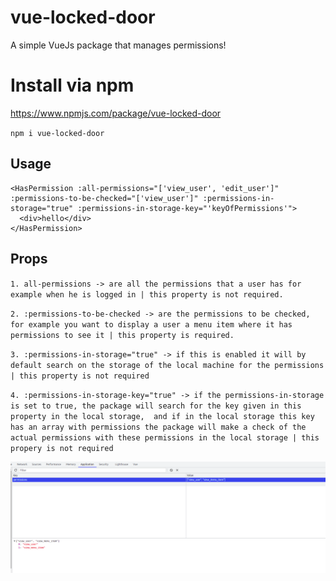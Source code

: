 # vue-locked-door
A simple VueJs package that manages permissions!

# Install via npm
https://www.npmjs.com/package/vue-locked-door

`npm i vue-locked-door`

## Usage

```
<HasPermission :all-permissions="['view_user', 'edit_user']" :permissions-to-be-checked="['view_user']" :permissions-in-storage="true" :permissions-in-storage-key="'keyOfPermissions'">
  <div>hello</div> 
</HasPermission>
```

## Props

`1. all-permissions -> are all the permissions that a user has for example when he is logged in | this property is not required.`

`2. :permissions-to-be-checked -> are the permissions to be checked, for example you want to display a user a menu item where it has permissions to see it | this property is required.`

`3. :permissions-in-storage="true" -> if this is enabled it will by default search on the storage of the local machine for the permissions | this property is not required`

`4. :permissions-in-storage-key="true" -> if the permissions-in-storage is set to true, the package will search for the key given in this property in the local storage, 
and if in the local storage this key has an array with permissions the package will make a check of the actual permissions with these permissions in the local storage
| this propery is not required`

![alt text](storage.png)



